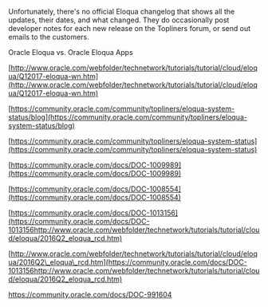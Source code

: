 Unfortunately, there's no official Eloqua changelog that shows all the updates, their dates, and what changed. They do occasionally post developer notes for each new release on the Topliners forum, or send out emails to the customers.

Oracle Eloqua vs. Oracle Eloqua Apps

[http://www.oracle.com/webfolder/technetwork/tutorials/tutorial/cloud/eloqua/Q12017-eloqua-wn.htm](http://www.oracle.com/webfolder/technetwork/tutorials/tutorial/cloud/eloqua/Q12017-eloqua-wn.htm)

[https://community.oracle.com/community/topliners/eloqua-system-status/blog](https://community.oracle.com/community/topliners/eloqua-system-status/blog)

[https://community.oracle.com/community/topliners/eloqua-system-status](https://community.oracle.com/community/topliners/eloqua-system-status)

[https://community.oracle.com/docs/DOC-1009989](https://community.oracle.com/docs/DOC-1009989)

[https://community.oracle.com/docs/DOC-1008554](https://community.oracle.com/docs/DOC-1008554)

[https://community.oracle.com/docs/DOC-1013156](https://community.oracle.com/docs/DOC-1013156http://www.oracle.com/webfolder/technetwork/tutorials/tutorial/cloud/eloqua/2016Q2_eloqua_rcd.htm)

[http://www.oracle.com/webfolder/technetwork/tutorials/tutorial/cloud/eloqua/2016Q2\_eloqua\_rcd.htm](https://community.oracle.com/docs/DOC-1013156http://www.oracle.com/webfolder/technetwork/tutorials/tutorial/cloud/eloqua/2016Q2_eloqua_rcd.htm)

https://community.oracle.com/docs/DOC-991604

